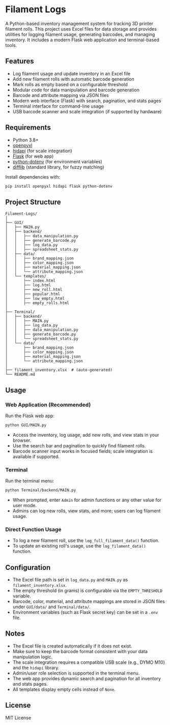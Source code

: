 # Filament Logs

A Python-based inventory management system for tracking 3D printer filament rolls. This project uses Excel files for data storage and provides utilities for logging filament usage, generating barcodes, and managing inventory. It includes a modern Flask web application and terminal-based tools.

## Features

- Log filament usage and update inventory in an Excel file
- Add new filament rolls with automatic barcode generation
- Mark rolls as empty based on a configurable threshold
- Modular code for data manipulation and barcode generation
- Barcode and attribute mapping via JSON files
- Modern web interface (Flask) with search, pagination, and stats pages
- Terminal interface for command-line usage
- USB barcode scanner and scale integration (if supported by hardware)

## Requirements

- Python 3.8+
- [openpyxl](https://pypi.org/project/openpyxl/)
- [hidapi](https://pypi.org/project/hidapi/) (for scale integration)
- [Flask](https://pypi.org/project/Flask/) (for web app)
- [python-dotenv](https://pypi.org/project/python-dotenv/) (for environment variables)
- [difflib](https://docs.python.org/3/library/difflib.html) (standard library, for fuzzy matching)

Install dependencies with:
```sh
pip install openpyxl hidapi flask python-dotenv
```

## Project Structure

```
Filament-Logs/
│
├── GUI/
│   ├── MAIN.py
│   ├── backend/
│   │   ├── data_manipulation.py
│   │   ├── generate_barcode.py
│   │   ├── log_data.py
│   │   ├── spreadsheet_stats.py
│   ├── data/
│   │   ├── brand_mapping.json
│   │   ├── color_mapping.json
│   │   ├── material_mapping.json
│   │   └── attribute_mapping.json
│   └── templates/
│       ├── index.html
│       ├── log.html
│       ├── new_roll.html
│       ├── popular.html
│       ├── low_empty.html
│       ├── empty_rolls.html
│
├── Terminal/
│   ├── backend/
│   │   ├── MAIN.py
│   │   ├── log_data.py
│   │   ├── data_manipulation.py
│   │   ├── generate_barcode.py
│   │   └── spreadsheet_stats.py
│   └── data/
│       ├── brand_mapping.json
│       ├── color_mapping.json
│       ├── material_mapping.json
│       └── attribute_mapping.json
│
├── filament_inventory.xlsx  # (auto-generated)
└── README.md
```

## Usage

### Web Application (Recommended)

Run the Flask web app:
```sh
python GUI/MAIN.py
```
- Access the inventory, log usage, add new rolls, and view stats in your browser.
- Use the search bar and pagination to quickly find filament rolls.
- Barcode scanner input works in focused fields; scale integration is available if supported.

### Terminal

Run the terminal menu:
```sh
python Terminal/backend/MAIN.py
```
- When prompted, enter `Admin` for admin functions or any other value for user mode.
- Admins can log new rolls, view stats, and more; users can log filament usage.

### Direct Function Usage

- To log a new filament roll, use the `log_full_filament_data()` function.
- To update an existing roll's usage, use the `log_filament_data()` function.

## Configuration

- The Excel file path is set in `log_data.py` and `MAIN.py` as `filament_inventory.xlsx`.
- The empty threshold (in grams) is configurable via the `EMPTY_THRESHOLD` variable.
- Barcode, color, material, and attribute mappings are stored in JSON files under `GUI/data/` and `Terminal/data/`.
- Environment variables (such as Flask secret key) can be set in a `.env` file.

## Notes

- The Excel file is created automatically if it does not exist.
- Make sure to keep the barcode format consistent with your data manipulation logic.
- The scale integration requires a compatible USB scale (e.g., DYMO M10) and the `hidapi` library.
- Admin/user role selection is supported in the terminal menu.
- The web app provides dynamic search and pagination for all inventory and stats pages.
- All templates display empty cells instead of `None`.

## License

MIT License